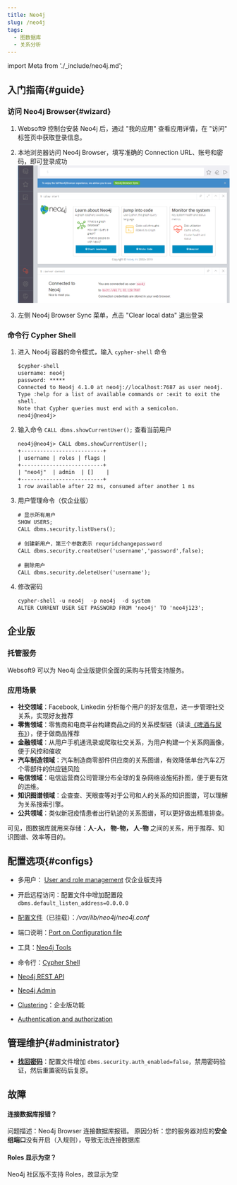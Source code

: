 ```yaml
---
title: Neo4j
slug: /neo4j
tags:
  - 图数据库
  - 关系分析
---
```


import Meta from './_include/neo4j.md';

<Meta name="meta" />

## 入门指南{#guide}

### 访问 Neo4j Browser{#wizard}

1. Websoft9 控制台安装 Neo4j 后，通过 "我的应用" 查看应用详情，在 "访问" 标签页中获取登录信息。  

2. 本地浏览器访问 Neo4j Browser，填写准确的 Connection URL、账号和密码，即可登录成功
   ![Neo4j 控制台](./assets/neo4j-ssui-websoft9.png)

3. 左侧 Neo4j Browser Sync 菜单，点击 "Clear local data" 退出登录

### 命令行 Cypher Shell

1. 进入 Neo4j 容器的命令模式，输入 `cypher-shell` 命令

   ```
   $cypher-shell
   username: neo4j
   password: *****
   Connected to Neo4j 4.1.0 at neo4j://localhost:7687 as user neo4j.
   Type :help for a list of available commands or :exit to exit the shell.
   Note that Cypher queries must end with a semicolon.
   neo4j@neo4j>
   ```

2. 输入命令 `CALL dbms.showCurrentUser();` 查看当前用户

   ```
   neo4j@neo4j> CALL dbms.showCurrentUser();
   +--------------------------+
   | username | roles | flags |
   +--------------------------+
   | "neo4j"  | admin  | []    |
   +--------------------------+
   1 row available after 22 ms, consumed after another 1 ms
   ```

3. 用户管理命令（仅企业版）
    ```
    # 显示所有用户
    SHOW USERS;
    CALL dbms.security.listUsers();

    # 创建新用户，第三个参数表示 requridchangepassword 
    CALL dbms.security.createUser('username','password',false);

    # 删除用户
    CALL dbms.security.deleteUser('username');   
    ```

4. 修改密码
   ```
   cypher-shell -u neo4j  -p neo4j  -d system
   ALTER CURRENT USER SET PASSWORD FROM 'neo4j' TO 'neo4j123';
   ```

## 企业版

### 托管服务

Websoft9 可以为 Neo4j 企业版提供全面的采购与托管支持服务。

### 应用场景

* **社交领域**：Facebook, Linkedin 分析每个用户的好友信息，进一步管理社交关系，实现好友推荐
* **零售领域**：零售商和电商平台构建商品之间的关系模型链（读读[《啤酒与尿布》](https://book.douban.com/subject/3283973/)），便于做商品推荐
* **金融领域**：从用户手机通讯录或爬取社交关系，为用户构建一个关系网画像，便于风控和催收
* **汽车制造领域**：汽车制造商零部件供应商的关系图谱，有效降低单台汽车2万个零部件的供应链风险
* **电信领域**：电信运营商公司管理分布全球的复杂网络设施拓扑图，便于更有效的运维。  
* **知识图谱领域**：企查查、天眼查等对于公司和人的关系的知识图谱，可以理解为关系搜索引擎。
* **公共领域**：类似新冠疫情患者出行轨迹的关系图谱，可以更好做出精准排查。

可见，图数据库就用来存储：**人-人， 物-物， 人-物** 之间的关系，用于推荐、知识图谱、效率等目的。  

## 配置选项{#configs}

- 多用户： [User and role management](https://neo4j.com/docs/cypher-manual/current/administration/security/users-and-roles/#administration-security-users) 仅企业版支持

- 开启远程访问：配置文件中增加配置段 `dbms.default_listen_address=0.0.0.0`

- [配置文件](https://neo4j.com/docs/operations-manual/current/configuration)（已挂载）：*/var/lib/neo4j/neo4j.conf*

- 端口说明：[Port on Configuration file](https://neo4j.com/docs/operations-manual/current/configuration/ports/)

- 工具：[Neo4j Tools](https://neo4j.com/docs/operations-manual/current/tools/)

- 命令行：[Cypher Shell](https://neo4j.com/docs/operations-manual/current/tools/cypher-shell/)

- [Neo4j REST API](https://neo4j.com/docs/rest-docs/current/)

- [Neo4j Admin](https://neo4j.com/docs/operations-manual/current/tools/neo4j-admin/)

- [Clustering](https://neo4j.com/docs/operations-manual/current/clustering/)：企业版功能

- [Authentication and authorization](https://neo4j.com/docs/operations-manual/current/authentication-authorization/)

## 管理维护{#administrator}


- **[找回密码](https://neo4j.com/docs/operations-manual/current/configuration/password-and-user-recovery)**：配置文件增加 `dbms.security.auth_enabled=false`，禁用密码验证，然后重置密码后复原。

## 故障

#### 连接数据库报错？ 

问题描述：Neo4j Browser 连接数据库报错。
原因分析：您的服务器对应的**安全组端口**没有开启（入规则），导致无法连接数据库  

#### Roles 显示为空？

Neo4j 社区版不支持 Roles，故显示为空
